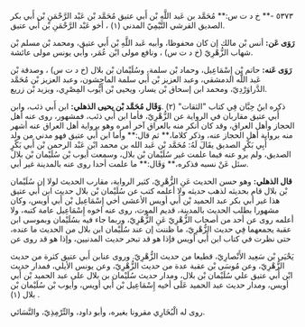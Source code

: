 ٥٣٧٣ -** خ د ت س:** مُحَمَّد بن عَبد اللَّهِ بْن أَبي عتيق مُحَمَّد بْن عَبْد الرَّحْمَنِ بْن أَبي بكر الصديق القرشي التَّيْمِيّ المدني (١) ، أخو عَبْد الرَّحْمَنِ بْن أَبي عتيق.

**رَوَى عَن:** أنس بْن مالك إن كان محفوظا، وأبيه عَبد اللَّهِ بْن أَبي عتيق، ومحمد بْن مسلم بْن شهاب الزُّهْرِيّ (خ د ت س) ، ونافع مولى ابْن عُمَر، وأبي يونس مولى عائشة.

**رَوَى عَنه:** حاتم بْن إِسْمَاعِيل، وحماد بْن سلمة، وسُلَيْمان بْن بلال (خ د ت س) ، وصدقة بْن عَبد اللَّه الدمشقي، وعبد العزيز بْن أَبي سلمة الماجشون، وعبد العزيز بْن مُحَمَّد الدَّراوَرْدِيّ، ومحمد ابن إسحاق بْن يسار، ويحيى بْن أَيُّوب المِصْرِي، ويزيد بْن زريع.

ذكره ابنُ حِبَّان فِي كتاب "الثقات" (٢) .**وَقَال مُحَمَّد بْن يحيى الذهلي:** ابن أَبي ذئب، وابن أَبي عتيق مقاربان في الرواية عن الزُّهْرِيّ، فأما ابن أَبي ذئب، فمشهور، روى عنه أهل الحجاز وأهل العراق، وقد كان أنكر منه بالعراق آخر أمره وهو برواية أهل العراق عنه أشهر منه برواية أهل الحجاز عنه، وذكر كلاما،** ثم قال:** وأما ابن أَبي عتيق فهو مدني من ولد أَبِي بَكْرٍ الصديق يقَالَ لَهُ: مُحَمَّد بْن عَبد الله بن محمد ابْن عَبْد الرحمن بْن أَبي بَكْرٍ الصديق، ولم يرو عنه فيما علمت غير سُلَيْمان بْن بلال، وسمعت أيوب بْن سُلَيْمان بْن بلال سئل عَنْ نسبه فذكره،** وَقَال:** ما علمت أحدا روى عنه بالمدينة غير أبي.

**قال الذهلي:** وهو حسن الحديث عَنِ الزُّهْرِيّ، كثير الرواية، مقارب الحديث لولا إن سُلَيْمان بْن بلال قام بحديثه لذهب حديثه ولا أعلمه كتب عن سُلَيْمان بْن بلال حديث ابن أَبي عتيق هذا غير أبي بكر عبد الحميد بْن أَبي أويس الأعشى أخي إِسْمَاعِيل بْن أَبي أويس، وكان مشهورا بطلب الحديث بالمدينة، قديم الموت، روى عنه اخوه إِسْمَاعِيل عامة كتبه، ولا أعلمه روى عن أحد من أصحاب الزُّهْرِيّ عَنِ الزُّهْرِيّ، وربما جاء فيه بسُلَيْمان وبموسى ابن عقبة يجمعهما فِي حديث الزُّهْرِيّ، ما ظننت إن عند سُلَيْمان ابن بلال من الحديث ما عنده، حتى نظرت في كتاب ابن أَبي أويس فإذا هو قد تبحر حديث المدنيين، وإذا هو قد روى عن

يَحْيَى بْن سَعِيد الأَنْصارِيّ، قطيعا من حديث الزُّهْرِيّ. وروى عنابن أَبي عتيق كثرة من حديث الزُّهْرِيّ، وعن مُوسَى بْن عقبة عدة من حديث الزُّهْرِيّ، وعن يونس الأيلي، فمدار حديث ابْن أَبي عتيق علي سُلَيْمان بْن بلال، ومدار حديث سُلَيْمان بن بلال على عبد الحميد بْن أَبي أويس، ومدار حديث عبد الحميد عَلَى أخيه إِسْمَاعِيل بْن أَبي أويس، وأيوب بْن سُلَيْمان بْن بلال (١) .

روى له الْبُخَارِي مقرونا بغيره، وأبو داود، والتِّرْمِذِيّ، والنَّسَائي.